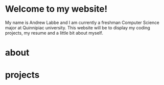 # Welcome to my website!
My name is Andrew Labbe and I am currently a freshman Computer Science major at Quinnipiac university. This website will be to display my coding projects, my resume and a little bit about myself.

# about
# projects
